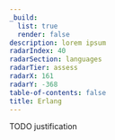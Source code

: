 ```yaml
---
_build:
  list: true
  render: false
description: lorem ipsum
radarIndex: 40
radarSection: languages
radarTier: assess
radarX: 161
radarY: -368
table-of-contents: false
title: Erlang
---
```


TODO justification
